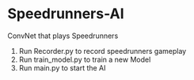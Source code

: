 # Speedrunners-AI
ConvNet that plays Speedrunners

1) Run Recorder.py to record speedrunners gameplay
2) Run train_model.py to train a new Model
3) Run main.py to start the AI
